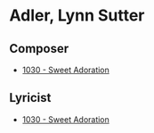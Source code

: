 # Adler, Lynn Sutter

## Composer

- [1030 - Sweet Adoration](/hymns/1030.md)

## Lyricist

- [1030 - Sweet Adoration](/hymns/1030.md)

